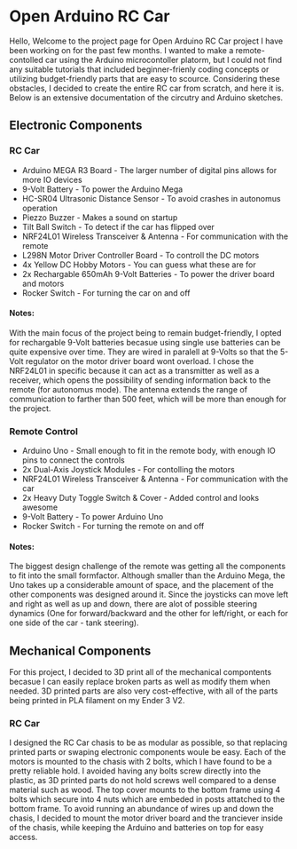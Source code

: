 # Open Arduino RC Car
Hello, Welcome to the project page for Open Arduino RC Car project I have been working on for the past few months. I wanted to make a remote-contolled car using the Arduino microcontoller platorm, but I could not find any suitable tutorials that included beginner-frienly coding concepts or utilizing budget-friendly parts that are easy to scource. Considering these obstacles, I decided to create the entire RC car from scratch, and here it is. Below is an extensive documentation of the circutry and Arduino sketches. 

## Electronic Components

### RC Car
* Arduino MEGA R3 Board - The larger number of digital pins allows for more IO devices
* 9-Volt Battery - To power the Arduino Mega
* HC-SR04 Ultrasonic Distance Sensor - To avoid crashes in autonomus operation 
* Piezzo Buzzer - Makes a sound on startup 
* Tilt Ball Switch - To detect if the car has flipped over
* NRF24L01 Wireless Transceiver & Antenna - For communication with the remote 
* L298N Motor Driver Controller Board - To controll the DC motors
* 4x Yellow DC Hobby Motors - You can guess what these are for
* 2x Rechargable 650mAh 9-Volt Batteries - To power the driver board and motors
* Rocker Switch - For turning the car on and off

#### Notes: 
With the main focus of the project being to remain budget-friendly, I opted for rechargable 9-Volt batteries becasue using single use batteries can be quite expensive over time. They are wired in paralell at 9-Volts so that the 5-Volt regulator on the motor driver board wont overload. I chose the NRF24L01 in specific because it can act as a transmitter as well as a receiver, which opens the possibility of sending information back to the remote (for autonomus mode). The antenna extends the range of communication to farther than 500 feet, which will be more than enough for the project. 

### Remote Control
* Arduino Uno - Small enough to fit in the remote body, with enough IO pins to connect the controls
* 2x Dual-Axis Joystick Modules - For contolling the motors
* NRF24L01 Wireless Transceiver & Antenna - For communication with the car
* 2x Heavy Duty Toggle Switch & Cover - Added control and looks awesome 
* 9-Volt Battery - To power Arduino Uno
* Rocker Switch - For turning the remote on and off

#### Notes: 
The biggest design challenge of the remote was getting all the components to fit into the small formfactor. Although smaller than the Arduino Mega, the Uno takes up a considerable amount of space, and the placement of the other components was designed around it. Since the joysticks can move left and right as well as up and down, there are alot of possible steering dynamics (One for forward/backward and the other for left/right, or each for one side of the car - tank steering). 

## Mechanical Components 

For this project, I decided to 3D print all of the mechanical compontents becasue I can easily replace broken parts as well as modify them when needed. 3D printed parts are also very cost-effective, with all of the parts being printed in PLA filament on my Ender 3 V2. 

### RC Car
I designed the RC Car chasis to be as modular as possible, so that replacing printed parts or swaping electronic components woule be easy. Each of the motors is mounted to the chasis with 2 bolts, which I have found to be a pretty reliable hold. I avoided having any bolts screw directly into the plastic, as 3D printed parts do not hold screws well compared to a dense material such as wood. The top cover mounts to the bottom frame using 4 bolts which secure into 4 nuts which are embeded in posts attatched to the bottom frame. To avoid running an abundance of wires up and down the chasis, I decided to mount the motor driver board and the tranciever inside of the chasis, while keeping the Arduino and batteries on top for easy access. 








